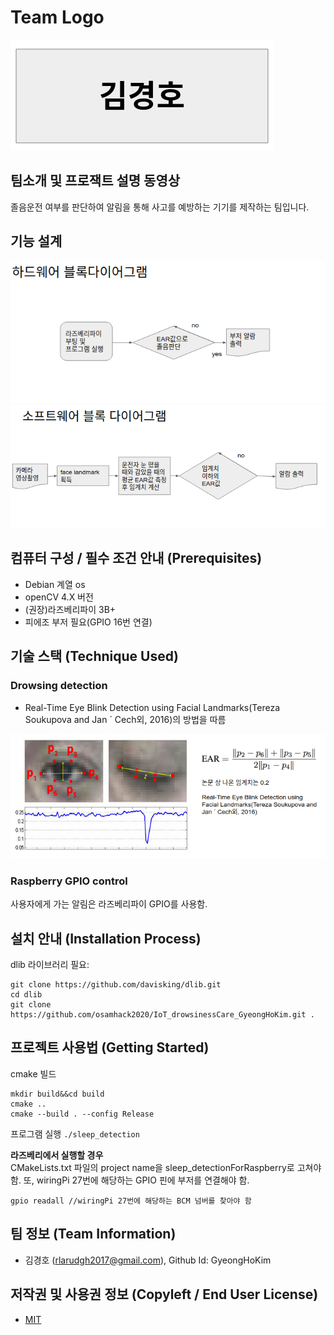 # Team Logo

![logo](./teamLogo.png)

## 팀소개 및 프로잭트 설명 동영상

졸음운전 여부를 판단하여 알림을 통해 사고를 예방하는 기기를 제작하는 팀입니다.

## 기능 설계

![hardware](./hardwareBlockDiagram.png)
![software](./softwareBlockDiagram.png)

## 컴퓨터 구성 / 필수 조건 안내 (Prerequisites)
* Debian 계열 os
* openCV 4.X 버전
* (권장)라즈베리파이 3B+
* 피에조 부저 필요(GPIO 16번 연결)

## 기술 스택 (Technique Used)

### Drowsing detection

* Real-Time Eye Blink Detection using Facial Landmarks(Tereza Soukupova and Jan ´ Cech외, 2016)의 방법을 따름

![earMethod](./earMethod.png)

### Raspberry GPIO control

사용자에게 가는 알림은 라즈베리파이 GPIO를 사용함.

## 설치 안내 (Installation Process)

dlib 라이브러리 필요:
``` shell
git clone https://github.com/davisking/dlib.git
cd dlib
git clone https://github.com/osamhack2020/IoT_drowsinessCare_GyeongHoKim.git .
```

## 프로젝트 사용법 (Getting Started)

cmake 빌드
``` shell
mkdir build&&cd build
cmake ..
cmake --build . --config Release
```

프로그램 실행
`./sleep_detection`

**라즈베리에서 실행할 경우**  
CMakeLists.txt 파일의 project name을 sleep_detectionForRaspberry로 고쳐야 함.
또, wiringPi 27번에 해당하는 GPIO 핀에 부저를 연결해야 함.  

``` shell
gpio readall //wiringPi 27번에 해당하는 BCM 넘버를 찾아야 함
```


## 팀 정보 (Team Information)
- 김경호 (rlarudgh2017@gmail.com), Github Id: GyeongHoKim

## 저작권 및 사용권 정보 (Copyleft / End User License)
 * [MIT](https://github.com/osam2020-WEB/Sample-ProjectName-TeamName/blob/master/license.md)
